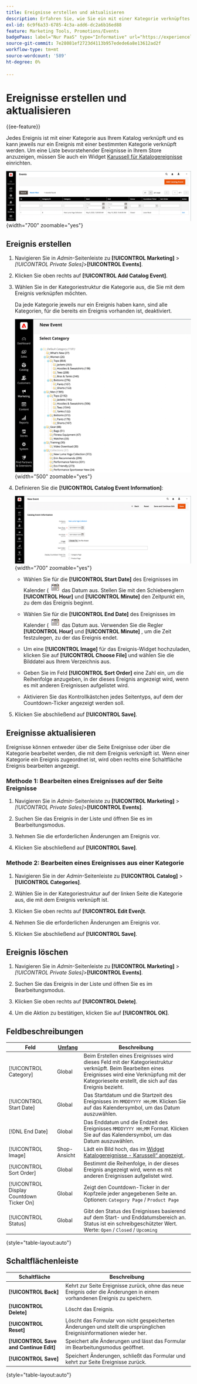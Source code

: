 ```yaml
---
title: Ereignisse erstellen und aktualisieren
description: Erfahren Sie, wie Sie ein mit einer Kategorie verknüpftes Ereignis aus Ihrem Katalog erstellen.
exl-id: 6c9f6a33-6785-4c3a-add6-dc2a6b16ed88
feature: Marketing Tools, Promotions/Events
badgePaas: label="Nur PaaS" type="Informative" url="https://experienceleague.adobe.com/en/docs/commerce/user-guides/product-solutions" tooltip="Gilt nur für Adobe Commerce in Cloud-Projekten (von Adobe verwaltete PaaS-Infrastruktur) und lokale Projekte."
source-git-commit: 7e28081ef2723d4113b957edede6a8e13612ad2f
workflow-type: tm+mt
source-wordcount: '589'
ht-degree: 0%

---
```


# Ereignisse erstellen und aktualisieren

{{ee-feature}}

Jedes Ereignis ist mit einer Kategorie aus Ihrem Katalog verknüpft und es kann jeweils nur ein Ereignis mit einer bestimmten Kategorie verknüpft werden. Um eine Liste bevorstehender Ereignisse in Ihrem Store anzuzeigen, müssen Sie auch ein Widget [Karussell für Katalogereignisse](../content-design/widget-event-carousel.md) einrichten.

![Ereignisliste](./assets/category-events.png){width="700" zoomable="yes"}

## Ereignis erstellen

1. Navigieren Sie in _Admin_-Seitenleiste zu **[!UICONTROL Marketing]** > _[!UICONTROL Private Sales]_>**[!UICONTROL Events]**.

1. Klicken Sie oben rechts auf **[!UICONTROL Add Catalog Event]**.

1. Wählen Sie in der Kategoriestruktur die Kategorie aus, die Sie mit dem Ereignis verknüpfen möchten.

   Da jede Kategorie jeweils nur ein Ereignis haben kann, sind alle Kategorien, für die bereits ein Ereignis vorhanden ist, deaktiviert.

   ![Neues Ereignis - Kategoriestruktur](./assets/catalog-events-category-tree.png){width="500" zoomable="yes"}

1. Definieren Sie die **[!UICONTROL Catalog Event Information]**:

   ![Katalogereignis-Informationen](./assets/catalog-event-information.png){width="700" zoomable="yes"}

   - Wählen Sie für die **[!UICONTROL Start Date]** des Ereignisses im Kalender (![Kalendersymbol](../assets/icon-calendar.png) das Datum aus. Stellen Sie mit den Schiebereglern **[!UICONTROL Hour]** und **[!UICONTROL Minute]** den Zeitpunkt ein, zu dem das Ereignis beginnt.

   - Wählen Sie für die **[!UICONTROL End Date]** des Ereignisses im Kalender (![Kalendersymbol](../assets/icon-calendar.png) das Datum aus. Verwenden Sie die Regler **[!UICONTROL Hour]** und **[!UICONTROL Minute]** , um die Zeit festzulegen, zu der das Ereignis endet.

   - Um eine **[!UICONTROL Image]** für das Ereignis-Widget hochzuladen, klicken Sie auf **[!UICONTROL Choose File]** und wählen Sie die Bilddatei aus Ihrem Verzeichnis aus.

   - Geben Sie im Feld **[!UICONTROL Sort Order]** eine Zahl ein, um die Reihenfolge anzugeben, in der dieses Ereignis angezeigt wird, wenn es mit anderen Ereignissen aufgelistet wird.

   - Aktivieren Sie das Kontrollkästchen jedes Seitentyps, auf dem der Countdown-Ticker angezeigt werden soll.

1. Klicken Sie abschließend auf **[!UICONTROL Save]**.

## Ereignisse aktualisieren

Ereignisse können entweder über die Seite Ereignisse oder über die Kategorie bearbeitet werden, die mit dem Ereignis verknüpft ist. Wenn einer Kategorie ein Ereignis zugeordnet ist, wird oben rechts eine Schaltfläche Ereignis bearbeiten angezeigt.

### Methode 1: Bearbeiten eines Ereignisses auf der Seite Ereignisse

1. Navigieren Sie in _Admin_-Seitenleiste zu **[!UICONTROL Marketing]** > _[!UICONTROL Private Sales]_>**[!UICONTROL Events]**.

1. Suchen Sie das Ereignis in der Liste und öffnen Sie es im Bearbeitungsmodus.

1. Nehmen Sie die erforderlichen Änderungen am Ereignis vor.

1. Klicken Sie abschließend auf **[!UICONTROL Save]**.

### Methode 2: Bearbeiten eines Ereignisses aus einer Kategorie

1. Navigieren Sie in der _Admin_-Seitenleiste zu **[!UICONTROL Catalog]** > **[!UICONTROL Categories]**.

1. Wählen Sie in der Kategoriestruktur auf der linken Seite die Kategorie aus, die mit dem Ereignis verknüpft ist.

1. Klicken Sie oben rechts auf **[!UICONTROL Edit Even]t**.

1. Nehmen Sie die erforderlichen Änderungen am Ereignis vor.

1. Klicken Sie abschließend auf **[!UICONTROL Save]**.

## Ereignis löschen

1. Navigieren Sie in _Admin_-Seitenleiste zu **[!UICONTROL Marketing]** > _[!UICONTROL Private Sales]_>**[!UICONTROL Events]**.

1. Suchen Sie das Ereignis in der Liste und öffnen Sie es im Bearbeitungsmodus.

1. Klicken Sie oben rechts auf **[!UICONTROL Delete]**.

1. Um die Aktion zu bestätigen, klicken Sie auf **[!UICONTROL OK]**.

## Feldbeschreibungen

| Feld | [Umfang](../getting-started/websites-stores-views.md#scope-settings) | Beschreibung |
|--- |--- |--- |
| [!UICONTROL Category] | Global | Beim Erstellen eines Ereignisses wird dieses Feld mit der Kategoriestruktur verknüpft. Beim Bearbeiten eines Ereignisses wird eine Verknüpfung mit der Kategorieseite erstellt, die sich auf das Ereignis bezieht. |
| [!UICONTROL Start Date] | Global | Das Startdatum und die Startzeit des Ereignisses im `MMDDYYYY HH;MM`. Klicken Sie auf das Kalendersymbol, um das Datum auszuwählen. |
| [!DNL End Date] | Global | Das Enddatum und die Endzeit des Ereignisses `MMDDYYYY HH;MM` Format. Klicken Sie auf das Kalendersymbol, um das Datum auszuwählen. |
| [!UICONTROL Image] | Shop-Ansicht | Lädt ein Bild hoch, das im [Widget Katalogereignisse - Karussell“ angezeigt ](../content-design/widget-event-carousel.md). |
| [!UICONTROL Sort Order] | Global | Bestimmt die Reihenfolge, in der dieses Ereignis angezeigt wird, wenn es mit anderen Ereignissen aufgelistet wird. |
| [!UICONTROL Display Countdown Ticker On] | Global | Zeigt den Countdown-Ticker in der Kopfzeile jeder angegebenen Seite an. Optionen: `Category Page` / `Product Page` |
| [!UICONTROL Status] | Global | Gibt den Status des Ereignisses basierend auf dem Start- und Enddatumsbereich an. Status ist ein schreibgeschützter Wert. Werte: `Open` / `Closed` / `Upcoming` |

{style="table-layout:auto"}

## Schaltflächenleiste

| Schaltfläche | Beschreibung |
|--- |--- |
| **[!UICONTROL Back]** | Kehrt zur Seite Ereignisse zurück, ohne das neue Ereignis oder die Änderungen in einem vorhandenen Ereignis zu speichern. |
| **[!UICONTROL Delete]** | Löscht das Ereignis. |
| **[!UICONTROL Reset]** | Löscht das Formular von nicht gespeicherten Änderungen und stellt die ursprünglichen Ereignisinformationen wieder her. |
| **[!UICONTROL Save and Continue Edit]** | Speichert alle Änderungen und lässt das Formular im Bearbeitungsmodus geöffnet. |
| **[!UICONTROL Save]** | Speichert Änderungen, schließt das Formular und kehrt zur Seite Ereignisse zurück. |

{style="table-layout:auto"}
